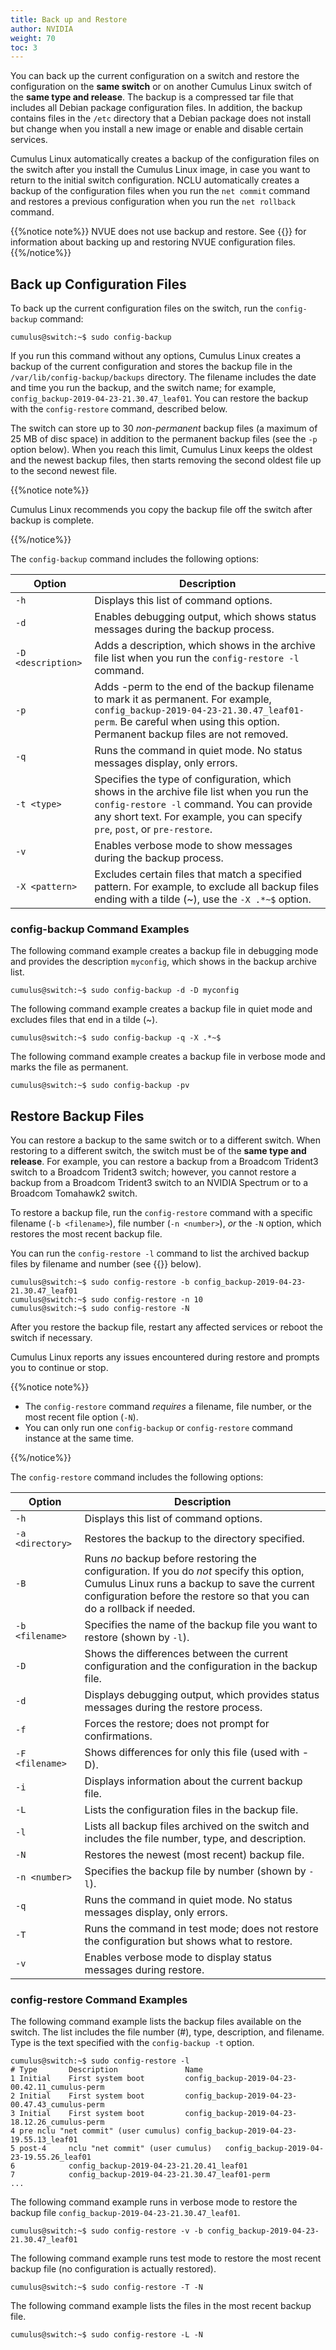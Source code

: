 ```yaml
---
title: Back up and Restore
author: NVIDIA
weight: 70
toc: 3
---
```

You can back up the current configuration on a switch and restore the configuration on the **same switch** or on another Cumulus Linux switch of the **same type and release**. The backup is a compressed tar file that includes all Debian package configuration files. In addition, the backup contains files in the `/etc` directory that a Debian package does not install but change when you install a new image or enable and disable certain services.

Cumulus Linux automatically creates a backup of the configuration files on the switch after you install the Cumulus Linux image, in case you want to return to the initial switch configuration. NCLU automatically
creates a backup of the configuration files when you run the `net commit` command and restores a previous configuration when you run the `net rollback` command.

{{%notice note%}}
NVUE does not use backup and restore. See {{<link url="NVIDIA-User-Experience-NVUE" text="NVIDIA User Experience - NVUE">}} for information about backing up and restoring NVUE configuration files.
{{%/notice%}}

## Back up Configuration Files

To back up the current configuration files on the switch, run the `config-backup` command:

```
cumulus@switch:~$ sudo config-backup
```

If you run this command without any options, Cumulus Linux creates a backup of the current configuration and stores the backup file in the `/var/lib/config-backup/backups` directory. The filename includes the date and time you run the backup, and the switch name; for example, `config_backup-2019-04-23-21.30.47_leaf01`. You can restore the backup with the `config-restore` command, described below.

The switch can store up to 30 *non-permanent* backup files (a maximum of 25 MB of disc space) in addition to the permanent backup files (see the `-p` option below). When you reach this limit, Cumulus Linux keeps the oldest and the newest backup files, then starts removing the second oldest file up to the second newest file.

{{%notice note%}}

Cumulus Linux recommends you copy the backup file off the switch after backup is complete.

{{%/notice%}}

The `config-backup` command includes the following options:

|Option|Description|
|--- |--- |
|`-h`|Displays this list of command options.|
|`-d`|Enables debugging output, which shows status messages during the backup process.|
|`-D <description>`|Adds a description, which shows in the archive file list when you run the `config-restore -l` command.|
|`-p`|Adds -perm to the end of the backup filename to mark it as permanent. For example, `config_backup-2019-04-23-21.30.47_leaf01-perm`. Be careful when using this option. Permanent backup files are not removed.|
|`-q`|Runs the command in quiet mode. No status messages display, only errors.|
|`-t <type>`|Specifies the type of configuration, which shows in the archive file list when you run the `config-restore -l` command. You can provide any short text. For example, you can specify `pre`, `post`, or `pre-restore`.|
|`-v`|Enables verbose mode to show messages during the backup process.|
|`-X <pattern>`|Excludes certain files that match a specified pattern. For example, to exclude all backup files ending with a tilde (~), use the `-X .*~$` option.|
<!-- vale off -->
### config-backup Command Examples
<!-- vale on -->
The following command example creates a backup file in debugging mode and provides the description `myconfig`, which shows in the backup archive list.

```
cumulus@switch:~$ sudo config-backup -d -D myconfig 
```

The following command example creates a backup file in quiet mode and excludes files that end in a tilde (\~).

```
cumulus@switch:~$ sudo config-backup -q -X .*~$
```

The following command example creates a backup file in verbose mode and marks the file as permanent.

```
cumulus@switch:~$ sudo config-backup -pv
```

## Restore Backup Files

You can restore a backup to the same switch or to a different switch. When restoring to a different switch, the switch must be of the **same type and release**. For example, you can restore a backup from a Broadcom Trident3 switch to a Broadcom Trident3 switch; however, you cannot restore a backup from a Broadcom Trident3 switch to an NVIDIA Spectrum or to a Broadcom Tomahawk2 switch.

To restore a backup file, run the `config-restore` command with a specific filename (`-b <filename>`), file number (`-n <number>`), *or* the `-N` option, which restores the most recent backup file.

You can run the `config-restore -l` command to list the archived backup files by filename and number (see {{<link url="#config-restore-command-examples" text="config-restore Command Examples">}} below).

```
cumulus@switch:~$ sudo config-restore -b config_backup-2019-04-23-21.30.47_leaf01
cumulus@switch:~$ sudo config-restore -n 10
cumulus@switch:~$ sudo config-restore -N
```

After you restore the backup file, restart any affected services or reboot the switch if necessary.

Cumulus Linux reports any issues encountered during restore and prompts you to continue or stop.

{{%notice note%}}

- The `config-restore` command *requires* a filename, file number, or the most recent file option (`-N`).
- You can only run one `config-backup` or `config-restore` command instance at the same time.

{{%/notice%}}

The `config-restore` command includes the following options:

|Option|Description|
|--- |--- |
|`-h`|Displays this list of command options.|
| `-a <directory>`|Restores the backup to the directory specified.|
| `-B`| Runs *no* backup before restoring the configuration. If you do *not* specify this option, Cumulus Linux runs a backup to save the current configuration before the restore so that you can do a rollback if needed.|
| `-b <filename>`| Specifies the name of the backup file you want to restore (shown by `-l`).|
| `-D`| Shows the differences between the current configuration and the configuration in the backup file.|
| `-d`| Displays debugging output, which provides status messages during the restore process.|
| `-f`| Forces the restore; does not prompt for confirmations.|
| `-F <filename>`| Shows differences for only this file (used with -D).|
| `-i`| Displays information about the current backup file.|
| `-L`| Lists the configuration files in the backup file.|
| `-l`| Lists all backup files archived on the switch and includes the file number, type, and description.|
| `-N`| Restores the newest (most recent) backup file.|
| `-n <number>`| Specifies the backup file by number (shown by `-l`).|
| `-q`|Runs the command in quiet mode. No status messages display, only errors.|
| `-T`| Runs the command in test mode; does not restore the configuration but shows what to restore.|
| `-v`| Enables verbose mode to display status messages during restore.|
<!-- vale off -->
### config-restore Command Examples
<!-- vale on -->
The following command example lists the backup files available on the switch. The list includes the file number (\#), type, description, and filename. Type is the text specified with the `config-backup -t` option.

```
cumulus@switch:~$ sudo config-restore -l
# Type       Description               Name
1 Initial    First system boot         config_backup-2019-04-23-00.42.11_cumulus-perm
2 Initial    First system boot         config_backup-2019-04-23-00.47.43_cumulus-perm
3 Initial    First system boot         config_backup-2019-04-23-18.12.26_cumulus-perm
4 pre nclu "net commit" (user cumulus) config_backup-2019-04-23-19.55.13_leaf01
5 post-4     nclu "net commit" (user cumulus)   config_backup-2019-04-23-19.55.26_leaf01
6            config_backup-2019-04-23-21.20.41_leaf01
7            config_backup-2019-04-23-21.30.47_leaf01-perm
...
```

The following command example runs in verbose mode to restore the backup file `config_backup-2019-04-23-21.30.47_leaf01`.

```
cumulus@switch:~$ sudo config-restore -v -b config_backup-2019-04-23-21.30.47_leaf01
```

The following command example runs test mode to restore the most recent backup file (no configuration is actually restored).

```
cumulus@switch:~$ sudo config-restore -T -N
```

The following command example lists the files in the most recent backup file.

```
cumulus@switch:~$ sudo config-restore -L -N
```
